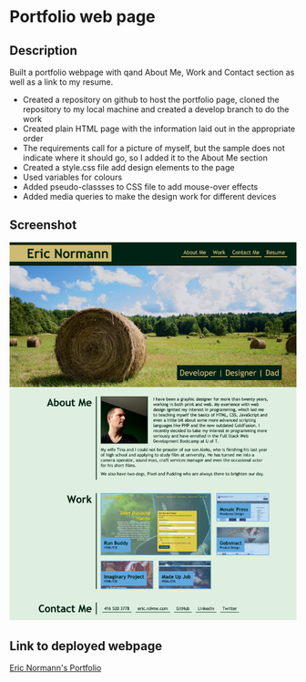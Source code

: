 # Portfolio web page

## Description
Built a portfolio webpage with qand About Me, Work and Contact section as well as a link to my resume.
* Created a repository on github to host the portfolio page, cloned the repository to my local machine and created a develop branch to do the work
* Created plain HTML page with the information laid out in the appropriate order
* The requirements call for a picture of myself, but the sample does not indicate where it should go, so I added it to the About Me section
* Created a style.css file add design elements to the page
* Used variables for colours
* Added pseudo-classses to CSS file to add mouse-over effects
* Added media queries to make the design work for different devices

## Screenshot
![](./assets/images/screenshot.jpg)

## Link to deployed webpage
[Eric Normann's Portfolio](https://e-p-n.github.io/)


